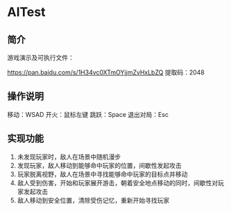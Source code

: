 # AITest

## 简介

游戏演示及可执行文件：

https://pan.baidu.com/s/1H34vc0XTmOYjjmZvHxLbZQ 提取码：2048

## 操作说明

移动：WSAD
开火：鼠标左键
跳跃：Space
退出对局：Esc

## 实现功能

1. 未发现玩家时，敌人在场景中随机漫步
2. 发现玩家，敌人移动到能够命中玩家的位置，间歇性发起攻击
3. 玩家脱离视野，敌人在场景中寻找能够命中玩家的目标点并移动
4. 敌人受到伤害，开始和玩家展开游击，朝着安全地点移动的同时，间歇性对玩家发起攻击
5. 敌人移动到安全位置，清除受伤记忆，重新开始寻找玩家

